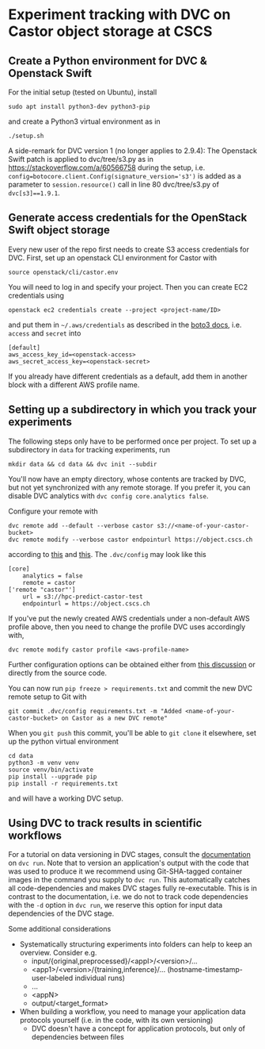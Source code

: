 # Experiment tracking with DVC on Castor object storage at CSCS

## Create a Python environment for DVC & Openstack Swift

For the initial setup (tested on Ubuntu), install 
```shell
sudo apt install python3-dev python3-pip
```
and create a Python3 virtual environment as in 
```shell
./setup.sh
```
A side-remark for DVC version 1 (no longer applies to 2.9.4): The Openstack Swift patch is applied to dvc/tree/s3.py as in https://stackoverflow.com/a/60566758 during the setup, i.e. `config=botocore.client.Config(signature_version='s3')` is added as a parameter to `session.resource()` call in line 80 dvc/tree/s3.py of `dvc[s3]==1.9.1`.


## Generate access credentials for the OpenStack Swift object storage


Every new user of the repo first needs to create S3 access credentials for DVC. First, set up an openstack CLI environment for Castor with
```shell
source openstack/cli/castor.env
```
You will need to log in and specify your project. Then you can create EC2 credentials using
```shell
openstack ec2 credentials create --project <project-name/ID>
```
and put them in `~/.aws/credentials` as described in the [boto3 docs](https://boto3.amazonaws.com/v1/documentation/api/latest/guide/credentials.html#guide-credentials), i.e. `access` and `secret` into
```shell
[default]
aws_access_key_id=<openstack-access>
aws_secret_access_key=<openstack-secret>
```
If you already have different credentials as a default, add them in another block with a different AWS profile name.

## Setting up a subdirectory in which you track your experiments

The following steps only have to be performed once per project. To set up a subdirectory in `data` for tracking experiments, run 

```shell
mkdir data && cd data && dvc init --subdir
```
You'll now have an empty directory, whose contents are tracked by DVC, but not yet synchronized with any remote storage. If you prefer it, you can disable DVC analytics with `dvc config core.analytics false`.

Configure your remote with 
```shell
dvc remote add --default --verbose castor s3://<name-of-your-castor-bucket>
dvc remote modify --verbose castor endpointurl https://object.cscs.ch
```
according to [this](https://user.cscs.ch/storage/object_storage/) and  [this](https://user.cscs.ch/storage/object_storage/usage_examples/boto/). The `.dvc/config` may look like this

```shell
[core]
    analytics = false
    remote = castor
['remote "castor"']
    url = s3://hpc-predict-castor-test
    endpointurl = https://object.cscs.ch
```
If you've put the newly created AWS credentials under a non-default AWS profile above, then you need to change the profile DVC uses accordingly with,
```
dvc remote modify castor profile <aws-profile-name>
```
Further configuration options can be obtained either from [this discussion](https://github.com/iterative/dvc/issues/1029#issuecomment-414837587) or directly from the source code.

You can now run `pip freeze > requirements.txt` and commit the new DVC remote setup to Git with
```shell
git commit .dvc/config requirements.txt -m "Added <name-of-your-castor-bucket> on Castor as a new DVC remote"
```
When you `git push` this commit, you'll be able to `git clone` it elsewhere, set up the python virtual environment 
```shell
cd data
python3 -m venv venv
source venv/bin/activate
pip install --upgrade pip
pip install -r requirements.txt
```
and will have a working DVC setup. 

## Using DVC to track results in scientific workflows

For a tutorial on data versioning in DVC stages, consult the [documentation](https://dvc.org/doc/use-cases/versioning-data-and-model-files/tutorial#automating-capturing) on `dvc run`. Note that to version an application's output with the code that was used to produce it we recommend using Git-SHA-tagged container images in the command you supply to `dvc run`. This automatically catches all code-dependencies and makes DVC stages fully re-executable. This is in contrast to the documentation, i.e. we do not to track code dependencies with the `-d` option in `dvc run`, we reserve this option for input data dependencies of the DVC stage.


Some additional considerations
* Systematically structuring experiments into folders can help to keep an overview. Consider e.g.
  + input/{original,preprocessed}/\<appI\>/\<version\>/...
  + \<app1\>/\<version\>/{training,inference}/... (hostname-timestamp-user-labeled individual runs)
  + ...
  + \<appN\>
  + output/\<target_format\> 
* When building a workflow, you need to manage your application data protocols yourself (i.e. in the code, with its own versioning)
  + DVC doesn't have a concept for application protocols, but only of dependencies between files

